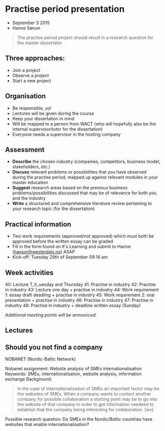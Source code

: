 # Practise period presentation

- September 3 2015
- Hanne Sørum

> The practise period project should result in a research question for the master dissertatio

## Three approaches:

- Join a project
- Observe a project
- Start a new project

## Organisation

- Be responsible, yo!
- Lectures will be given during the course
- Keep your dissertation in mind
- Will be mapped to a person from WACT (who will hopefully also be the internal supervisor/tutor for the dissertation)
- Everyone needs a supervisor in the hosting company

## Assessment

- __Describe__ the chosen industry (companies, competitors, business model, stakeholders, etc.)
- __Discuss__ relevant problems or possibilities that you have observed during the practise period, mapped up against relevant modules in your master education
- __Suggest__ research areas based on the previous business problems/possibilities discussed that may be of relevance for both you and the industry
- __Write__ a structured and comprehensive literature review pertaining to your research topic (for the dissertation)

## Practical information

- Two work requirements (approved/not approved) which must both be approved before the written essay can be graded
- Fill in the form found on It's Learning and submit to Hanne (hansor@westerdals.no) ASAP
- Kick-off: Tuesday 29th of September 09:14 am

## Week activities

40: Lecture T_h_uesday and Thursday
41: Practise in industry
42: Practise in industry
43: Lecture one day + practise in industry
44: Work requirement 1: essay draft deadling + practise in industry
45: Work requirement 2: oral presentation + practise in industry
46: Practise in industry
47: Practise in industry
48: Practise in industry + deadline written essay (Sunday)

_Additional meeting points will be announced._

## Lectures

## Should you not find a company

NOBANET (Nordic-Baltic Network)

Nobanet assignment: Website analysis of SMEs internationalisation
Keywords: SMEs, internationalisation, website analysis, information exchange
Background:
> In the case of internationalisation of SMEs an important factor may be the websites of SMEs. When a company wants to contact another company for possible collaboration a starting point may be to go into the website of that company in order to get information needeed to establish that the company being interesting for collaboration. [siv]

Possible research question: Do SMEs in the Nordic/Baltic countries have websites that enable internationalisation?

